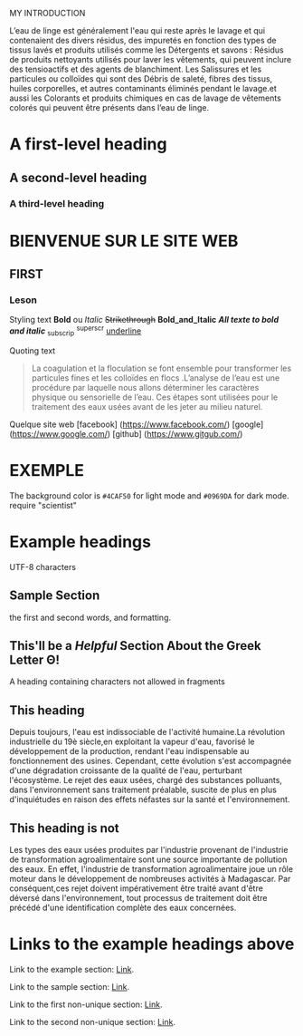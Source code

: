 MY
INTRODUCTION 

L’eau de linge est généralement  l'eau qui reste après le lavage et qui contenaient des divers résidus, des impuretés en fonction des types de tissus lavés et produits utilisés comme les Détergents et savons : Résidus de produits nettoyants utilisés pour laver les vêtements, qui peuvent inclure des tensioactifs et des agents de blanchiment. Les Salissures et les particules ou colloïdes qui sont des Débris de saleté, fibres des tissus, huiles corporelles, et autres contaminants éliminés pendant le lavage.et aussi les Colorants et produits chimiques en cas de lavage de vêtements colorés qui peuvent être présents dans l’eau de linge. 
 
# A first-level heading
## A second-level heading
### A third-level heading
 
# BIENVENUE SUR LE SITE WEB
## FIRST
### Leson 
Styling text
**Bold** ou _Italic_
~~Strikethrough~~
**Bold_and_Italic**
***All texte to bold and italic***
<sub>subscrip</sub>
<sup>superscr</sup>
<Ins>underline</ins>

Quoting text 
> La coagulation et la floculation se font ensemble pour transformer les particules fines et les colloïdes en flocs .L’analyse de l’eau est une procédure par laquelle nous allons déterminer les caractères physique ou sensorielle de l’eau. Ces étapes sont utilisées pour le traitement des eaux usées avant de les jeter au milieu naturel. 

Quelque site web
[facebook] (https://www.facebook.com/)
[google] (https://www.google.com/)
[github] (https://www.gitgub.com/)

# EXEMPLE 
The background color is `#4CAF50` for light mode and `#0969DA` for dark mode.
require "scientist"

# Example headings
UTF-8 characters

## Sample Section
the first and second words, and formatting.

## This'll be a _Helpful_ Section About the Greek Letter Θ!
A heading containing characters not allowed in fragments

## This heading 
Depuis toujours, l'eau est indissociable de l'activité humaine.La révolution
industrielle du 19è siècle,en exploitant la vapeur d'eau, favorisé le développement de la
production, rendant l'eau indispensable au fonctionnement des usines. Cependant, cette
évolution s'est accompagnée d'une dégradation croissante de la qualité de l'eau,
perturbant l'écosystème. Le rejet des eaux usées, chargé des substances polluants,
dans l'environnement sans traitement préalable, suscite de plus en plus d'inquiétudes en
raison des effets néfastes sur la santé et l'environnement.

## This heading is not 
Les types des eaux usées produites par l'industrie provenant de l'industrie de
transformation agroalimentaire sont une source importante de pollution des eaux. En
effet, l'industrie de transformation agroalimentaire joue un rôle moteur dans le
développement de nombreuses activités à Madagascar. Par conséquent,ces rejet
doivent impérativement être traité avant d'être déversé dans l'environnement, tout
processus de traitement doit être précédé d'une identification complète des eaux
concernées.

# Links to the example headings above

Link to the example section: [Link](##sample-section).

Link to the sample section: [Link](##thisll--be-a-helpful-section-about-the-greek-letter-Θ).

Link to the first non-unique section: [Link](##this-heading).

Link to the second non-unique section: [Link](##this-heading-is-not).
